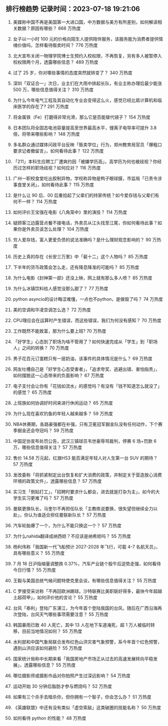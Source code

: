 
## 排行榜趋势 记录时间：2023-07-18 19:21:06
  
  1. 美媒称中国不再是美国第一大进口国，中方数据与美方有所差别，如何解读相关数据？原因有哪些？ 868 万热度
    
  2. 女子以一小时 100 元的价格向陌生人提供陪伴服务，该服务能为消费者提供情绪价值吗，怎样看待贩卖时间？ 776 万热度
    
  3. 北大宣布关闭一物理学院博士生预约入校权限，不再恢复，另有多人被暂停入校权限两个月，透露哪些信息？ 489 万热度
    
  4. 过了 25 岁，你对哪些事情的态度突然就转变了？ 340 万热度
    
  5. 深圳「双证合一」次日，业主们在大雨中排起长队，有业主称办理后最少能涨 500 万，哪些信息值得关注？ 310 万热度
    
  6. 为什么今年电气工程及其自动化专业会变得这么火，感觉已经比肩计算机和临床医学的存在了? 291 万热度
    
  7. 将金属铁（Fe）打磨得非常光滑，那么它是否能替代镜子？ 154 万热度
    
  8. 日本团队将全固态电池容量提高至世界最高水平，锂离子电导率可提升 3.8 倍，将带来哪些影响？ 148 万热度
    
  9. 多名群众通过媒体问政平台反映「贩卖学位」行为，郑州教育局官员「爆粗口要求记者撤留言」，如何看待此事？ 122 万热度
    
  10. 「211」本科生应聘工厂遭爽约因「被嫌学历高」，高学历为何也被歧视？你经历过怎样的职场歧视？如何应对？ 116 万热度
    
  11. 广州一职校食堂吃出胶制异物，学校称异物是鸭子眼球膜，市监局「已责令涉事食堂关闭」，如何看待此事？ 115 万热度
    
  12. 是什么让 90 后、00 后重拾起了父辈们的持家传统？如今爱存钱与父辈们有何不一样？ 114 万热度
    
  13. 如何评价王宝强在电影《八角笼中》里的演技？ 114 万热度
    
  14. 疑顾客江边露营点餐不接电话，外卖员从江头找至江尾，你如何看待此事？如果你是外卖员该怎么处理？ 104 万热度
    
  15. 穷人爱存钱，富人更爱负债的说法准确吗？是什么理财观念影响的？ 90 万热度
    
  16. 历史上真的存在《长安三万里》中「裴十二」这个人物吗？ 85 万热度
    
  17. 下半年的货币政策会怎么走，还有降息降准的可能吗？ 85 万热度
    
  18. 为什么电影《封神第一部》还没上映，网上就有那么多人喷？ 85 万热度
    
  19. 为什么冰镇饮料给人感觉没那么甜了？ 77 万热度
    
  20. python asyncio的设计晦涩难懂，一点也不python，是做毁了吗？ 74 万热度
    
  21. 美的空调和华凌空调怎么选？ 72 万热度
    
  22. CPU理应会在运算时产生错误，而这些错误，我们为何没有感知？ 70 万热度
    
  23. 工作既然不能致富，那为什么要上班? 70 万热度
    
  24. 「好学生」心态到了职场为啥不管用了？如何快速完成从「学生」到「职场人」之间的转换？ 70 万热度
    
  25. 男子花百元订蛋糕只有一层奶油，该事件的具体情况是什么？ 69 万热度
    
  26. 网友吐槽自己是「好学生心态受害者」，「追求夸奖、逃避出错、害怕指责」，如何摆脱这一心态带来的负面影响？ 67 万热度
    
  27. 电子支付会让你有「花钱如流水」的感觉吗？有没有「钱不知道怎么就没了」的感觉？ 65 万热度
    
  28. 上班族如何协调好时间来进行休闲运动？ 65 万热度
    
  29. 为什么现在喜欢钓鱼的年轻人越来越多？ 59 万热度
    
  30. NBA休赛期，各路豪强都在补强，只有卫冕冠军掘金队没有任何动作，下个赛季掘金还会夺冠吗？ 59 万热度
    
  31. 中国足协宣布处罚公告，武汉三镇球员韦世豪辱骂裁判，停赛 6 场+罚款 6 万，哪些信息值得关注？ 57 万热度
    
  32. 售价 14.58 万元起，红旗HS3 能否满足年轻人对人生第一台 SUV 的期待？ 57 万热度
    
  33. 发改委称「将抓紧制定出台恢复和扩大消费的政策，并制定关于营造放心消费环境的政策文件」，透露哪些信息？ 57 万热度
    
  34. 实习生「倒贴打工」，「招聘时要求什么都会，进去就是打杂为主」，如今的大学生实习更难了吗？ 57 万热度
    
  35. 曼联更换队长，马奎尔不再担任队长「主教练说要换，很失望但继续全力以赴」，你认为谁适合担任曼联新队长？ 57 万热度
    
  36. 汽车轮胎爆了一个，为什么不能只换这一个？ 57 万热度
    
  37. 为什么nahida翻译成纳西妲？不应该是纳希妲吗？ 55 万热度
    
  38. 杨利伟称「我国新一代飞船预计 2027-2028 年飞行，可载 4-7 名航天员」，具有哪些意义？ 55 万热度
    
  39. 7 月 18 日沪指缩量调整跌 0.37%，汽车产业链个股午后逆势走强，如何看待今日行情？ 55 万热度
    
  40. 王毅与美国总统气候问题特使克里会谈，有哪些信息值得关注？ 55 万热度
    
  41. C 罗接受采访称「不再回欧洲踢球。沙特联赛比美职联好得多，最快今年超越土超荷甲」，如何评价他的言论？ 55 万热度
    
  42. 台风「泰利」登陆广东湛江，为今年首个登陆我国的台风，随后在广西沿海再次登陆，台风天气哪些事项需要注意？ 55 万热度
    
  43. 韩国暴雨已致 40 人死亡，其中 13 人在地下车道淹死，超 1 万人被临时转移，目前当地情况如何？ 55 万热度
    
  44. 水利部和中国气象局联合发布红色山洪灾害气象预警，系今年首个红色预警，遇到山洪应该如何避险？ 55 万热度
    
  45. 国家统计局称中长期来看「我国房地产市场正从过去的高速发展转向平稳发展」，透露哪些信息？ 55 万热度
    
  46. 哪位摄影师或摄影作品对你拍照产生过深远影响？ 54 万热度
    
  47. 运动开始 30 分钟后脂肪才参与燃烧吗？ 52 万热度
    
  48. 如果有三个杀手去暗杀你，但你拥有一个智子，你会怎么办？ 51 万热度
    
  49. 《英雄联盟》中还有没有类似「虚空索敌」这类破圈的技能名称？ 50 万热度
    
  50. 如何看待 python 的性能？ 48 万热度
    